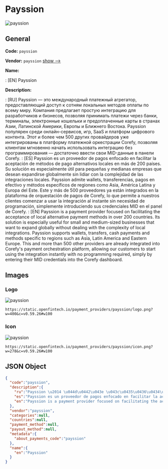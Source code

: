 
# Payssion 
![payssion](https://static.openfintech.io/payment_providers/payssion/logo.png?w=400&c=v0.59.26#w100)  

## General 
 
**Code:** `payssion` 
 
**Vendor:** `payssion` [show -->](/vendors/payssion/) 
 
**Name:** 
 
:	[EN] Payssion 
 
**Description:** 
 
: [RU] Payssion — это международный платежный агрегатор, предоставляющий доступ к сотням локальных методов оплаты по всему миру. Компания предлагает простую интеграцию для разработчиков и бизнесов, позволяя принимать платежи через банки, терминалы, электронные кошельки и предоплаченные карты в странах Азии, Латинской Америки, Европы и Ближнего Востока. Payssion популярен среди онлайн-сервисов, игр, SaaS и платформ цифрового контента. Этот и более чем 500 других провайдеров уже интегрированы в платформу платежной оркестрации Corefy, позволяя клиентам мгновенно начать использовать интеграцию без программирования — достаточно ввести свои MID-данные в панели Corefy. 
: [ES] Payssion es un proveedor de pagos enfocado en facilitar la aceptación de métodos de pago alternativos locales en más de 200 países. Su solución es especialmente útil para pequeñas y medianas empresas que desean expandirse globalmente sin lidiar con la complejidad de las integraciones locales. Payssion admite wallets, transferencias, pagos en efectivo y métodos específicos de regiones como Asia, América Latina y Europa del Este. Este y más de 500 proveedores ya están integrados en la plataforma de orquestación de pagos de Corefy, lo que permite a nuestros clientes comenzar a usar la integración al instante sin necesidad de programación, simplemente introduciendo sus credenciales MID en el panel de Corefy. 
: [EN] Payssion is a payment provider focused on facilitating the acceptance of local alternative payment methods in over 200 countries. Its solution is especially useful for small and medium-sized businesses that want to expand globally without dealing with the complexity of local integrations. Payssion supports wallets, transfers, cash payments and methods specific to regions such as Asia, Latin America and Eastern Europe. This and more than 500 other providers are already integrated into Corefy's payment orchestration platform, allowing our customers to start using the integration instantly with no programming required, simply by entering their MID credentials into the Corefy dashboard. 
 

## Images 

### Logo 
 
![payssion](https://static.openfintech.io/payment_providers/payssion/logo.png?w=400&c=v0.59.26#w100)  

```
https://static.openfintech.io/payment_providers/payssion/logo.png?w=400&c=v0.59.26#w100
```  

### Icon 
 
![payssion](https://static.openfintech.io/payment_providers/payssion/icon.png?w=278&c=v0.59.26#w100)  

```
https://static.openfintech.io/payment_providers/payssion/icon.png?w=278&c=v0.59.26#w100
```  

## JSON Object 

```json
{
  "code":"payssion",
  "description":{
    "ru":"Payssion \u2014 \u044d\u0442\u043e \u043c\u0435\u0436\u0434\u0443\u043d\u0430\u0440\u043e\u0434\u043d\u044b\u0439 \u043f\u043b\u0430\u0442\u0435\u0436\u043d\u044b\u0439 \u0430\u0433\u0440\u0435\u0433\u0430\u0442\u043e\u0440, \u043f\u0440\u0435\u0434\u043e\u0441\u0442\u0430\u0432\u043b\u044f\u044e\u0449\u0438\u0439 \u0434\u043e\u0441\u0442\u0443\u043f \u043a \u0441\u043e\u0442\u043d\u044f\u043c \u043b\u043e\u043a\u0430\u043b\u044c\u043d\u044b\u0445 \u043c\u0435\u0442\u043e\u0434\u043e\u0432 \u043e\u043f\u043b\u0430\u0442\u044b \u043f\u043e \u0432\u0441\u0435\u043c\u0443 \u043c\u0438\u0440\u0443. \u041a\u043e\u043c\u043f\u0430\u043d\u0438\u044f \u043f\u0440\u0435\u0434\u043b\u0430\u0433\u0430\u0435\u0442 \u043f\u0440\u043e\u0441\u0442\u0443\u044e \u0438\u043d\u0442\u0435\u0433\u0440\u0430\u0446\u0438\u044e \u0434\u043b\u044f \u0440\u0430\u0437\u0440\u0430\u0431\u043e\u0442\u0447\u0438\u043a\u043e\u0432 \u0438 \u0431\u0438\u0437\u043d\u0435\u0441\u043e\u0432, \u043f\u043e\u0437\u0432\u043e\u043b\u044f\u044f \u043f\u0440\u0438\u043d\u0438\u043c\u0430\u0442\u044c \u043f\u043b\u0430\u0442\u0435\u0436\u0438 \u0447\u0435\u0440\u0435\u0437 \u0431\u0430\u043d\u043a\u0438, \u0442\u0435\u0440\u043c\u0438\u043d\u0430\u043b\u044b, \u044d\u043b\u0435\u043a\u0442\u0440\u043e\u043d\u043d\u044b\u0435 \u043a\u043e\u0448\u0435\u043b\u044c\u043a\u0438 \u0438 \u043f\u0440\u0435\u0434\u043e\u043f\u043b\u0430\u0447\u0435\u043d\u043d\u044b\u0435 \u043a\u0430\u0440\u0442\u044b \u0432 \u0441\u0442\u0440\u0430\u043d\u0430\u0445 \u0410\u0437\u0438\u0438, \u041b\u0430\u0442\u0438\u043d\u0441\u043a\u043e\u0439 \u0410\u043c\u0435\u0440\u0438\u043a\u0438, \u0415\u0432\u0440\u043e\u043f\u044b \u0438 \u0411\u043b\u0438\u0436\u043d\u0435\u0433\u043e \u0412\u043e\u0441\u0442\u043e\u043a\u0430. Payssion \u043f\u043e\u043f\u0443\u043b\u044f\u0440\u0435\u043d \u0441\u0440\u0435\u0434\u0438 \u043e\u043d\u043b\u0430\u0439\u043d-\u0441\u0435\u0440\u0432\u0438\u0441\u043e\u0432, \u0438\u0433\u0440, SaaS \u0438 \u043f\u043b\u0430\u0442\u0444\u043e\u0440\u043c \u0446\u0438\u0444\u0440\u043e\u0432\u043e\u0433\u043e \u043a\u043e\u043d\u0442\u0435\u043d\u0442\u0430. \u042d\u0442\u043e\u0442 \u0438 \u0431\u043e\u043b\u0435\u0435 \u0447\u0435\u043c 500 \u0434\u0440\u0443\u0433\u0438\u0445 \u043f\u0440\u043e\u0432\u0430\u0439\u0434\u0435\u0440\u043e\u0432 \u0443\u0436\u0435 \u0438\u043d\u0442\u0435\u0433\u0440\u0438\u0440\u043e\u0432\u0430\u043d\u044b \u0432 \u043f\u043b\u0430\u0442\u0444\u043e\u0440\u043c\u0443 \u043f\u043b\u0430\u0442\u0435\u0436\u043d\u043e\u0439 \u043e\u0440\u043a\u0435\u0441\u0442\u0440\u0430\u0446\u0438\u0438 Corefy, \u043f\u043e\u0437\u0432\u043e\u043b\u044f\u044f \u043a\u043b\u0438\u0435\u043d\u0442\u0430\u043c \u043c\u0433\u043d\u043e\u0432\u0435\u043d\u043d\u043e \u043d\u0430\u0447\u0430\u0442\u044c \u0438\u0441\u043f\u043e\u043b\u044c\u0437\u043e\u0432\u0430\u0442\u044c \u0438\u043d\u0442\u0435\u0433\u0440\u0430\u0446\u0438\u044e \u0431\u0435\u0437 \u043f\u0440\u043e\u0433\u0440\u0430\u043c\u043c\u0438\u0440\u043e\u0432\u0430\u043d\u0438\u044f \u2014 \u0434\u043e\u0441\u0442\u0430\u0442\u043e\u0447\u043d\u043e \u0432\u0432\u0435\u0441\u0442\u0438 \u0441\u0432\u043e\u0438 MID-\u0434\u0430\u043d\u043d\u044b\u0435 \u0432 \u043f\u0430\u043d\u0435\u043b\u0438 Corefy.",
    "es":"Payssion es un proveedor de pagos enfocado en facilitar la aceptaci\u00f3n de m\u00e9todos de pago alternativos locales en m\u00e1s de 200 pa\u00edses. Su soluci\u00f3n es especialmente \u00fatil para peque\u00f1as y medianas empresas que desean expandirse globalmente sin lidiar con la complejidad de las integraciones locales. Payssion admite wallets, transferencias, pagos en efectivo y m\u00e9todos espec\u00edficos de regiones como Asia, Am\u00e9rica Latina y Europa del Este. Este y m\u00e1s de 500 proveedores ya est\u00e1n integrados en la plataforma de orquestaci\u00f3n de pagos de Corefy, lo que permite a nuestros clientes comenzar a usar la integraci\u00f3n al instante sin necesidad de programaci\u00f3n, simplemente introduciendo sus credenciales MID en el panel de Corefy.",
    "en":"Payssion is a payment provider focused on facilitating the acceptance of local alternative payment methods in over 200 countries. Its solution is especially useful for small and medium-sized businesses that want to expand globally without dealing with the complexity of local integrations. Payssion supports wallets, transfers, cash payments and methods specific to regions such as Asia, Latin America and Eastern Europe. This and more than 500 other providers are already integrated into Corefy's payment orchestration platform, allowing our customers to start using the integration instantly with no programming required, simply by entering their MID credentials into the Corefy dashboard."
  },
  "vendor":"payssion",
  "categories":null,
  "countries":null,
  "payment_method":null,
  "payout_method":null,
  "metadata":{
    "about_payments_code":"payssion"
  },
  "name":{
    "en":"Payssion"
  }
}
```  
